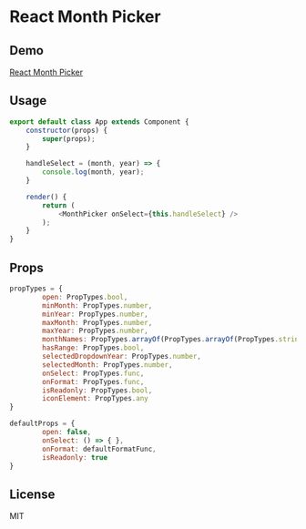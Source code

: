 React Month Picker
=========================

## Demo
[React Month Picker](https://codesandbox.io/s/yv9wl5vlq1)

## Usage
```javascript
export default class App extends Component {
    constructor(props) {
        super(props);
    }

    handleSelect = (month, year) => {
        console.log(month, year);
    }

    render() {
        return (
            <MonthPicker onSelect={this.handleSelect} />
        );
    }
}
```

## Props
```javascript
propTypes = {
        open: PropTypes.bool,
        minMonth: PropTypes.number,
        minYear: PropTypes.number,
        maxMonth: PropTypes.number,
        maxYear: PropTypes.number,
        monthNames: PropTypes.arrayOf(PropTypes.arrayOf(PropTypes.string)),
        hasRange: PropTypes.bool,
        selectedDropdownYear: PropTypes.number,
        selectedMonth: PropTypes.number,
        onSelect: PropTypes.func,
        onFormat: PropTypes.func,
        isReadonly: PropTypes.bool,
        iconElement: PropTypes.any
}

defaultProps = {
        open: false,
        onSelect: () => { },
        onFormat: defaultFormatFunc,
        isReadonly: true
}
```

## License
MIT